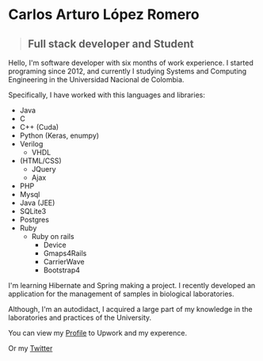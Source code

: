 # Carlos Arturo López Romero

> ## Full stack developer and Student

Hello, I'm software developer with six months of work experience. I started programing since 2012, and currently I studying Systems and Computing Engineering in the Universidad Nacional de Colombia.

Specifically, I have worked with this languages and libraries: 
* Java 
* C
* C++ (Cuda)
* Python (Keras, enumpy)
* Verilog
    * VHDL
* (HTML/CSS)
    * JQuery
    * Ajax 
* PHP
* Mysql
* Java (JEE)
* SQLite3
* Postgres
* Ruby
    * Ruby on rails 
        * Device
        * Gmaps4Rails
        * CarrierWave
        * Bootstrap4

I'm learning Hibernate and Spring making a project. I recently developed an application for the management of samples in biological laboratories.

Although, I'm an autodidact, I acquired a large part of my knowledge in the laboratories and practices of the University.

You can view my [Profile](https://www.upwork.com/o/profiles/users/_~0103463c3a02eb138c/) to Upwork and my experence.

Or my [Twitter](https://twitter.com/C_ArturoLopezR)

